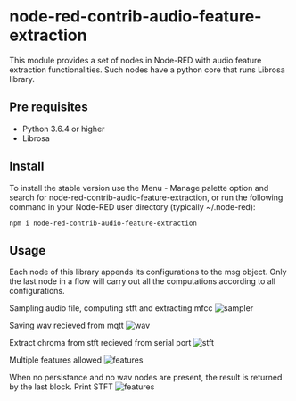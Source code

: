 # node-red-contrib-audio-feature-extraction
This module provides a set of nodes in Node-RED with audio feature extraction functionalities.
Such nodes have a python core that runs Librosa library.

## Pre requisites
* Python 3.6.4 or higher
* Librosa

## Install
To install the stable version use the Menu - Manage palette option and search for node-red-contrib-audio-feature-extraction, or run the following command in your Node-RED user directory (typically ~/.node-red):

    npm i node-red-contrib-audio-feature-extraction

## Usage

Each node of this library appends its configurations to the msg object.
Only the last node in a flow will carry out all the computations according to all configurations.

Sampling audio file, computing stft and extracting mfcc
![sampler](https://i.imgur.com/tiSw40E.png "Sampling, stft, feature extraction")

Saving wav recieved from mqtt
![wav](https://i.imgur.com/CXa8V5u.png "Wav from mqtt")

Extract chroma from stft recieved from serial port
![stft](https://i.imgur.com/sgNRxnC.png "Stft from serial port")

Multiple features allowed
![features](https://i.imgur.com/e8eClKb.png "Multiple features")

When no persistance and no wav nodes are present, the result is returned by the last block.
Print STFT
![features](https://i.imgur.com/3pkAu4S.png "Multiple features")
